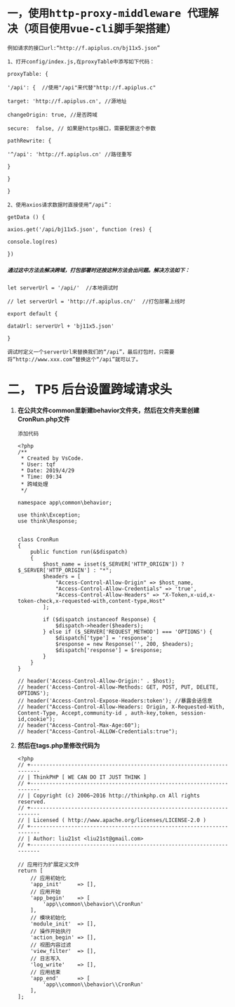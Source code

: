# `一，使用http-proxy-middleware 代理解决（项目使用vue-cli脚手架搭建）`

`例如请求的接口url:“http://f.apiplus.cn/bj11x5.json”`

`1、打开config/index.js,在proxyTable中添写如下代码：`

`proxyTable: {`

`'/api': {  //使用"/api"来代替"http://f.apiplus.c"`

`target: 'http://f.apiplus.cn', //源地址`

`changeOrigin: true, //是否跨域`

`secure:  false, // 如果是https接口，需要配置这个参数`

`pathRewrite: {`

`'^/api': 'http://f.apiplus.cn' //路径重写`

`}`

`}`

`}`

`2、使用axios请求数据时直接使用“/api”：`

`getData () {`

`axios.get('/api/bj11x5.json', function (res) {`

`console.log(res)`

`})`

##### `通过这中方法去解决跨域，打包部署时还按这种方法会出问题。解决方法如下：`

`let serverUrl = '/api/'  //本地调试时`

`// let serverUrl = 'http://f.apiplus.cn/'  //打包部署上线时`

`export default {`

`dataUrl: serverUrl + 'bj11x5.json'`

`}`

`调试时定义一个serverUrl来替换我们的“/api”，最后打包时，只需要将“http://www.xxx.com”替换这个“/api”就可以了。`



# 二， TP5 后台设置跨域请求头

1. **在公共文件common里新建behavior文件夹，然后在文件夹里创建CronRun.php文件**

   `添加代码`

   ```
   <?php
   /**
    * Created by VsCode.
    * User: tqf
    * Date: 2019/4/29
    * Time: 09:34
    * 跨域处理
    */

   namespace app\common\behavior;
   use think\Exception;
   use think\Response;
   

   class CronRun
   {
       public function run(&$dispatch)
       {
           $host_name = isset($_SERVER['HTTP_ORIGIN']) ? $_SERVER['HTTP_ORIGIN'] : "*";
           $headers = [
               "Access-Control-Allow-Origin" => $host_name,
               "Access-Control-Allow-Credentials" => 'true',
               "Access-Control-Allow-Headers" => "X-Token,x-uid,x-token-check,x-requested-with,content-type,Host"
           ];
   
           if ($dispatch instanceof Response) {
               $dispatch->header($headers);
           } else if ($_SERVER['REQUEST_METHOD'] === 'OPTIONS') {
               $dispatch['type'] = 'response';
               $response = new Response('', 200, $headers);
               $dispatch['response'] = $response;
           }
       }
   }
   
   // header('Access-Control-Allow-Origin:' . $host);
   // header('Access-Control-Allow-Methods: GET, POST, PUT, DELETE, OPTIONS');
   // header('Access-Control-Expose-Headers:token'); //暴露会话信息
   // header("Access-Control-Allow-Headers: Origin, X-Requested-With, Content-Type, Accept,community-id , auth-key,token, session-id,cookie");
   // header("Access-Control-Max-Age:60");
   // header("Access-Control-ALLOW-Credentials:true");
   
   ```

2. **然后在tags.php里修改代码为**

   ```
   <?php
   // +----------------------------------------------------------------------
   // | ThinkPHP [ WE CAN DO IT JUST THINK ]
   // +----------------------------------------------------------------------
   // | Copyright (c) 2006~2016 http://thinkphp.cn All rights reserved.
   // +----------------------------------------------------------------------
   // | Licensed ( http://www.apache.org/licenses/LICENSE-2.0 )
   // +----------------------------------------------------------------------
   // | Author: liu21st <liu21st@gmail.com>
   // +----------------------------------------------------------------------
   
   // 应用行为扩展定义文件
   return [
       // 应用初始化
       'app_init'     => [],
       // 应用开始
       'app_begin'    => [
           'app\\common\\behavior\\CronRun'
       ],
       // 模块初始化
       'module_init'  => [],
       // 操作开始执行
       'action_begin' => [],
       // 视图内容过滤
       'view_filter'  => [],
       // 日志写入
       'log_write'    => [],
       // 应用结束
       'app_end'      => [
           'app\\common\\behavior\\CronRun'
       ],
   ];
   ```


